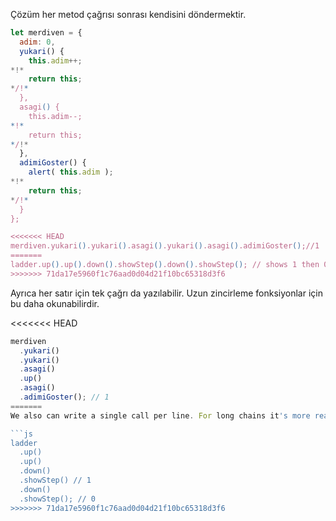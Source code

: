 Çözüm her metod çağrısı sonrası kendisini döndermektir.

```js run
let merdiven = {
  adim: 0,
  yukari() {
    this.adim++;
*!*
    return this;
*/!*
  },
  asagi() {
    this.adim--;
*!*
    return this;
*/!*
  },
  adimiGoster() {
    alert( this.adim );
*!*
    return this;
*/!*
  }
};

<<<<<<< HEAD
merdiven.yukari().yukari().asagi().yukari().asagi().adimiGoster();//1
=======
ladder.up().up().down().showStep().down().showStep(); // shows 1 then 0
>>>>>>> 71da17e5960f1c76aad0d04d21f10bc65318d3f6
```
Ayrıca her satır için tek çağrı da yazılabilir. Uzun zincirleme fonksiyonlar için bu daha okunabilirdir.

<<<<<<< HEAD
```js 
merdiven
  .yukari()
  .yukari()
  .asagi()
  .up()
  .asagi()
  .adimiGoster(); // 1
=======
We also can write a single call per line. For long chains it's more readable:

```js
ladder
  .up()
  .up()
  .down()
  .showStep() // 1
  .down()
  .showStep(); // 0
>>>>>>> 71da17e5960f1c76aad0d04d21f10bc65318d3f6
```

